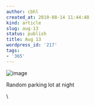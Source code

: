 ```yaml
---
author: cbhl
created_at: 2010-08-14 11:44:48
kind: article
slug: aug-13
status: publish
title: Aug 13
wordpress_id: '217'
tags:
- '365'
---
```


![image](http://blog.azuresky.ca/blog/wp-content/uploads/2010/08/wpid-IMG_20100813_232255.jpg)

Random parking lot at night

\

